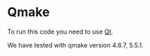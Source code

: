 # Qmake

To run this code you need to use [Qt](https://www.qt.io/download/).

We have tested with qmake version 4.8.7, 5.5.1.

